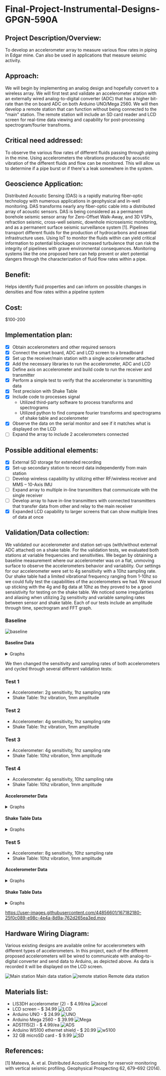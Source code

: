# Final-Project-Instrumental-Designs-GPGN-590A

## Project Description/Overview: 
To develop an accelerometer array to measure various flow rates in piping in Edgar mine. Can also be used in applications that measure seismic activity.

## Approach: 
We will begin by implementing an analog design and hopefully convert to a wireless array. We will first test and validate an accelerometer station with an externally wired analog-to-digital converter (ADC) that has a higher bit-rate than the on board ADC on both Arduino UNO/Mega 2560. We will then develop a remote station that can function without being connected to the "main" station. The remote station will include an SD card reader and LCD screen for real-time data viewing and capability for post-processing spectrogram/fourier transfroms.

## Critical need addressed: 
To observe the various flow rates of different fluids passing through piping in the mine. Using accelerometers the vibrations produced by acoustic vibration of the different fluids and flow can be monitored. This will allow us to determine if a pipe burst or if there's a leak somewhere in the system. 

## Geoscience Application: 
Distributed Acoustic Sensing (DAS) is a rapidly maturing fiber-optic technology with numerous applications in geophysical and in-well monitoring. DAS transforms nearly any fiber-optic cable into a distributed array of acoustic sensors. DAS is being considered as a permanent borehole seismic sensor array for Zero-Offset Walk-Away, and 3D VSPs, refraction seismic, cross-well seismic, downhole microseismic monitoring, and as a permanent surface seismic surveillance system [1]. Pipelines transport different fluids for the production of hydrocarbons and essential infrastructure uses. Using IoT to monitor the fluids within can yield critical information to potential blockages or increased turbulence that can risk the integrity of pipelines with grave environmental consequences. Monitoring systems like the one proposed here can help prevent or alert potential dangers through the characterization of fluid flow rates within a pipe.

## Benefit: 
Helps identify fluid properties and can inform on possible changes in densities and flow rates within a pipeline system

## Cost: 
$100-200

## Implementation plan:
- [X] Obtain accelerometers and other required sensors
- [X] Connect the smart board, ADC and LCD screen to a breadboard
- [X] Set up the receiver/main station with a single accelerometer attached
- [X] Add the necessary libraries to run the accelerometer, ADC and LCD 
- [X] Define axis on accelerometer and build code to run the receiver and transmitter
- [X] Perform a simple test to verify that the accelerometer is transmitting data
- [X] Test precision with Shake Table 
- [X] Include code to  processes signal
    - Utilized third-party software to process transforms and spectrograms
    - Utilized python to find compare fourier transforms and spectrograms of shake table and accelerometer   
- [X] Observe the data on the serial monitor and see if it matches what is displayed on the LCD 
- [ ] Expand the array to include 2 accelerometers connected 

## Possible additional elements: 
- [X] External SD storage for extended recording
- [X] Set-up secondary station to record data independently from main station
- [ ] Develop wireless capability by utilizing either RF/wireless receiver and  MMS – 10-Axis IMU
- [ ] Expand array to multiple in-line transmitters that communicate with the single receiver
- [ ] Develop array to have in-line transmitters with connected transmitters that transfer data from other and relay to the main receiver
- [X] Expanded LCD capability to larger screens that can show multiple lines of data at once

## Validation/Data collection:
We validated our accelerometer and station set-ups (with/without external ADC attached) on a shake table. For the validation tests, we evaluated both stations at variable frequencies and sensitivities. We began by obtaining a baseline measurement where our accelerometer was on a flat, unmoving surface to observe the accelerometers behavior and variability. Our settings for our accelerometer were set to 4g sensitivity with a 10hz sampling rate. Our shake table had a limited vibrational frequency ranging from 1-10hz so we could fully test the capabilities of the accelerometers we had. We wound up sticking with the 4g and 8g data at 10hz as they proved to be a good sensistivity for testing on the shake table. We noticed some irregularities and aliasing when utilizing 2g sensitivity and variable sampling rates between sensor and shake table. Each of our tests include an amplitude through time, spectrogram and FFT graph.

### Baseline
![baseline](/../main/baseline/baseline_1.png)

#### Baseline Data
<details><summary>Graphs</summary>
    <p align="middle">
        <img src="/../main/baseline/x_baseline_Input_time_history.bmp"width="32%" />
        <img src="/../main/baseline/y_baseline_time.bmp"width="32%" />
        <img src="/../main/baseline/z_baseline_time.bmp"width="32%" />
    </p>
    <p align="middle">
        <img src="/../main/baseline/x_baseline_waterfall.bmp"width="32%" />
        <img src="/../main/baseline/y_baseline_waterfall.bmp"width="32%" />
        <img src="/../main/baseline/z_baseline_waterfall.bmp"width="32%" />
    </p>
    <p align="middle">
        <img src="/../main/baseline/x_base_spectro.bmp"width="32%" />
        <img src="/../main/baseline/y_base_spectro.bmp"width="32%" />
        <img src="/../main/baseline/z_base_spectro.bmp"width="32%" />
    </p>
    </details>
    
We then changed the sensitivity and sampling rates of both accelerometers and cycled through several different validation tests:

### Test 1
-  Accelerometer: 2g sensitivity, 1hz sampling rate
-  Shake Table: 1hz vibration, 1mm amplitude

### Test 2
- Accelerometer: 4g sensitivity, 1hz sampling rate
- Shake Table: 1hz vibration, 1mm amplitude

### Test 3
- Accelerometer: 4g sensitivity, 1hz sampling rate
- Shake Table: 10hz vibration, 1mm amplitude

### Test 4
- Accelerometer: 4g sensitivity, 10hz sampling rate
- Shake Table: 10hz vibration, 1mm amplitude

#### Accelerometer Data
<details><summary>Graphs</summary>
    Accelerometer with no ADC:
    <p align="middle">   
        <img src="/../main/Accelerometer (no adc)/4g/x_4g_time.bmp" width="32%" />
        <img src="/../main/Accelerometer (no adc)/4g/y_4g_time.bmp" width="32%" />
        <img src="/../main/Accelerometer (no adc)/4g/z_4g_time.bmp" width="32%" />
        </p>
    <p align="middle">   
        <img src="/../main/Accelerometer (no adc)/4g/x_4g_waterfall.bmp" width="32%" />
        <img src="/../main/Accelerometer (no adc)/4g/y_4g_waterfall.bmp" width="32%" />
        <img src="/../main/Accelerometer (no adc)/4g/z_4g_waterfall.bmp" width="32%" />
        </p>
    <p align="middle">   
        <img src="/../main/Accelerometer (no adc)/4g/x_4g_spectro.bmp" width="32%" />
        <img src="/../main/Accelerometer (no adc)/4g/y_4g_spectro.bmp" width="32%" />
        <img src="/../main/Accelerometer (no adc)/4g/z_4g_spectro.bmp" width="32%" />
        </p>
 
    
    Accelerometer with ADC:
        
   <p align="middle">
        <img src="/../main/Accelerometer (with adc)/4g_D/x_4g_10hz_time.bmp" width="32%" />
        <img src="/../main/Accelerometer (with adc)/4g_D/y_4g_10hz_time.bmp" width="32%" />
        <img src="/../main/Accelerometer (with adc)/4g_D/z_4g_10hz_time.bmp" width="32%" />
   <p align="middle">
        <img src="/../main/Accelerometer (with adc)/4g_D/x_4g_10hz_waterfall.bmp" width="32%" />
        <img src="/../main/Accelerometer (with adc)/4g_D/y_4g_10hz_waterfall.bmp" width="32%" />
        <img src="/../main/Accelerometer (with adc)/4g_D/z_4g_10hz_waterfall.bmp" width="32%" />
        </p>
   <p align="middle">
        <img src="/../main/Accelerometer (with adc)/4g_D/x_4g_10hz_spectro.bmp" width="32%" />
        <img src="/../main/Accelerometer (with adc)/4g_D/y_4g_10hz_spectro.bmp" width="32%" />
        <img src="/../main/Accelerometer (with adc)/4g_D/z_4g_10hz_spectro.bmp" width="32%" />
        </p>
    </details>
    
#### Shake Table Data
<details><summary>Graphs</summary>
    <p align="middle">
        <img src="/../main/Shake Table/x_time_4g.bmp"width="32%" />
        <img src="/../main/Shake Table/y_time_4g.bmp"width="32%" />
        <img src="/../main/Shake Table/z_time_4g.bmp"width="32%" />
    </p>
    <p align="middle">
        <img src="/../main/Shake Table/x_waterfall_4g.bmp"width="32%" />
        <img src="/../main/Shake Table/y_waterfall_4g.bmp"width="32%" />
        <img src="/../main/Shake Table/z_waterfall_4g.bmp"width="32%" />
    </p>
    <p align="middle">
        <img src="/../main/Shake Table/x_spectro_4g.bmp"width="32%" />
        <img src="/../main/Shake Table/y_spectro_4g.bmp"width="32%" />
        <img src="/../main/Shake Table/z_spectro_4g.bmp"width="32%" />
    </p>
    </details>

### Test 5
- Accelerometer: 8g sensitivity, 10hz sampling rate
- Shake Table: 10hz vibration, 1mm amplitude

#### Accelerometer Data
<details><summary>Graphs</summary>
    Accelerometer with no ADC:
    <p align="middle">   
        <img src="/../main/Accelerometer (no adc)/8g/x_8g_time.bmp" width="32%" />
        <img src="/../main/Accelerometer (no adc)/8g/y_8g_time.bmp" width="32%" />
        <img src="/../main/Accelerometer (no adc)/8g/z_8g_time.bmp" width="32%" />
        </p>
    <p align="middle">   
        <img src="/../main/Accelerometer (no adc)/8g/x_8g_waterfall.bmp" width="32%" />
        <img src="/../main/Accelerometer (no adc)/8g/y_8g_waterfall.bmp" width="32%" />
        <img src="/../main/Accelerometer (no adc)/8g/z_8g_waterfall.bmp" width="32%" />
        </p>
    <p align="middle">   
        <img src="/../main/Accelerometer (no adc)/8g/x_8g_spectro.bmp" width="32%" />
        <img src="/../main/Accelerometer (no adc)/8g/y_8g_spectro.bmp" width="32%" />
        <img src="/../main/Accelerometer (no adc)/8g/z_8g_spectro.bmp" width="32%" />
    </p>
    

    Accelerometer with ADC:
        
   <p align="middle">
        <img src="/../main/Accelerometer (with adc)/8g_D/x_8g_10z_time.bmp" width="32%" />
        <img src="/../main/Accelerometer (with adc)/8g_D/y_8g_10hz_time.bmp" width="32%" />
        <img src="/../main/Accelerometer (with adc)/8g_D/z_8g_10hz_time.bmp" width="32%" />
   <p align="middle">
        <img src="/../main/Accelerometer (with adc)/8g_D/x_8g_10hz_waterfall.bmp" width="32%" />
        <img src="/../main/Accelerometer (with adc)/8g_D/y_8g_10hz_waterfall.bmp" width="32%" />
        <img src="/../main/Accelerometer (with adc)/8g_D/z_8g_10hz_waterfall.bmp" width="32%" />
        </p>
   <p align="middle">
        <img src="/../main/Accelerometer (with adc)/8g_D/x_8g_10hz_spectro.bmp" width="32%" />
        <img src="/../main/Accelerometer (with adc)/8g_D/y_8g_10hz_spectro.bmp" width="32%" />
        <img src="/../main/Accelerometer (with adc)/8g_D/z_8g_10hz_spectro.bmp" width="32%" />
        </p>
    </details>
    
#### Shake Table Data
<details><summary>Graphs</summary>
    <p align="middle">
        <img src="/../main/Shake Table/x_time_8g.bmp"width="32%" />
        <img src="/../main/Shake Table/y_time_8g.bmp"width="32%" />
        <img src="/../main/Shake Table/z_time_8g.bmp"width="32%" />
    </p>
    <p align="middle">
        <img src="/../main/Shake Table/x_waterfall_8g.bmp"width="32%" />
        <img src="/../main/Shake Table/y_waterfall_8g.bmp"width="32%" />
        <img src="/../main/Shake Table/z_waterfall_8g.bmp"width="32%" />
    </p>
    <p align="middle">
        <img src="/../main/Shake Table/x_spectro_8g.bmp"width="32%" />
        <img src="/../main/Shake Table/y_spectro_8g.bmp"width="32%" />
        <img src="/../main/Shake Table/z_spectro_8g.bmp"width="32%" />
    </p>
    </details>
    
    
    

https://user-images.githubusercontent.com/44856601/167182180-25f0c089-e98c-4e4a-8d9a-762d265ea3ed.mov



## Hardware Wiring Diagram:
Various existing designs are available online for accelerometers with different types of accelerometers. In this project, each of the different proposed accelerometers will be wired to communicate with analog-to-digital converter and send data to Arduino, as depicted above. As data is recorded it will be displayed on the LCD screen.

![Main station](/../main/images/main.png)
Main data station
![remote station](/../main/images/remote.png)
Remote data station

## Materials list:
- LIS3DH accelerometer (2) - $ 4.99/ea
![accel](/../main/images/lis.jpeg) 
- LCD screen – $ 34.99​
![LCD](/../main/images/TFTLCD.jpg)
- Arduino UNO - $ 24.99
![UNO](/../main/images/UNO.jpeg)
- Arduino Mega 2560 - $ 39.99
![Mega](/../main/images/Mega.jpg)
- ADS1115(2) - $ 4.99/ea
![ADS](/../main/images/adc.jpg)
- Arduino W5100 ethernet shield - $ 20.99
![w5100](/../main/images/w5100.jpg)
- 32 GB microSD card - $ 9.99
![SD](/../main/images/SD.jpg)

## References:
[1] Mateeva, A. et al. Distributed Acoustic Sensing for reservoir monitoring with vertical seismic profiling. Geophysical Prospecting 62, 679–692 (2014). 
